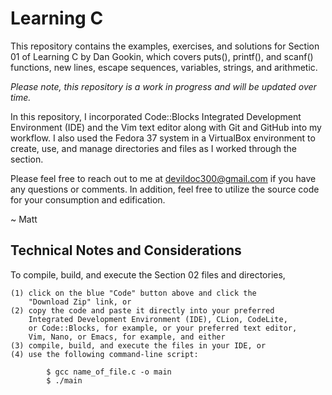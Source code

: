 # Learning C

This repository contains the examples, exercises, and solutions for Section 01
of Learning C by Dan Gookin, which covers puts(), printf(), and scanf() functions,
new lines, escape sequences, variables, strings, and arithmetic.

<i>Please note, this repository is a work in progress and will be updated over time.</i>

In this repository, I incorporated Code::Blocks Integrated Development Environment (IDE)
and the Vim text editor along with Git and GitHub into my workflow. I also used the 
Fedora 37 system in a VirtualBox environment to create, use, and manage directories and
files as I worked through the section.

Please feel free to reach out to me at devildoc300@gmail.com if you have any questions
or comments. In addition, feel free to utilize the source code for your consumption and
edification.

~ Matt

Technical Notes and Considerations
---------------------------------------------------------------------------------------------

To compile, build, and execute the Section 02 files and directories,

    (1) click on the blue "Code" button above and click the
        "Download Zip" link, or
    (2) copy the code and paste it directly into your preferred
        Integrated Development Environment (IDE), CLion, CodeLite,
        or Code::Blocks, for example, or your preferred text editor,
        Vim, Nano, or Emacs, for example, and either
    (3) compile, build, and execute the files in your IDE, or
    (4) use the following command-line script:

            $ gcc name_of_file.c -o main
            $ ./main



